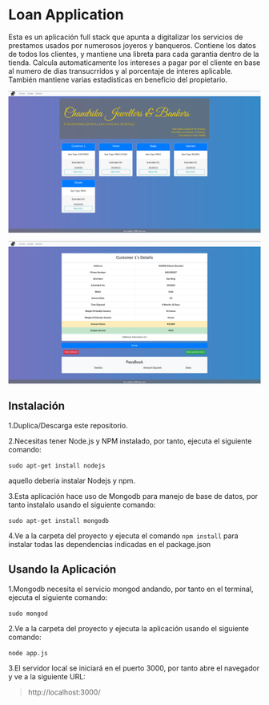 # Loan Application
Esta es un aplicación full stack que apunta a digitalizar los servicios de prestamos usados por numerosos joyeros y banqueros.
Contiene los datos de todos los clientes, y mantiene una libreta para cada garantia dentro de la tienda.
Calcula automaticamente los intereses a pagar por el cliente en base al numero de dias transucrridos y al porcentaje de interes aplicable.
También mantiene varias estadisticas en beneficio del propietario.

!["Main_page_ss](views/ss/ss_1.png)

!["Information_ss](views/ss/ss_2.png)

## Instalación

1.Duplica/Descarga este repositorio.

2.Necesitas tener Node.js y NPM instalado, por tanto, ejecuta el siguiente comando:

```sudo apt-get install nodejs```

aquello deberia instalar Nodejs y npm.

3.Esta aplicación hace uso de Mongodb para manejo de base de datos, por tanto instalalo usando el siguiente comando:

```sudo apt-get install mongodb```

4.Ve a la carpeta del proyecto y ejecuta el comando `npm install` para instalar todas las dependencias indicadas en el package.json

## Usando la Aplicación

1.Mongodb necesita el servicio mongod andando, por tanto en el terminal, ejecuta el siguiente comando:

``` sudo mongod ```

2.Ve a la carpeta del proyecto y ejecuta la aplicación usando el siguiente comando:

``` node app.js ```

3.El servidor local se iniciará en el puerto 3000, por tanto abre el navegador y ve a la siguiente URL:

>http://localhost:3000/


